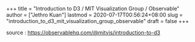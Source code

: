 +++
title = "Introduction to D3 / MIT Visualization Group / Observable"
author = ["Jethro Kuan"]
lastmod = 2020-07-17T00:56:24+08:00
slug = "introduction_to_d3_mit_visualization_group_observable"
draft = false
+++

source
: <https://observablehq.com/@mitvis/introduction-to-d3>
